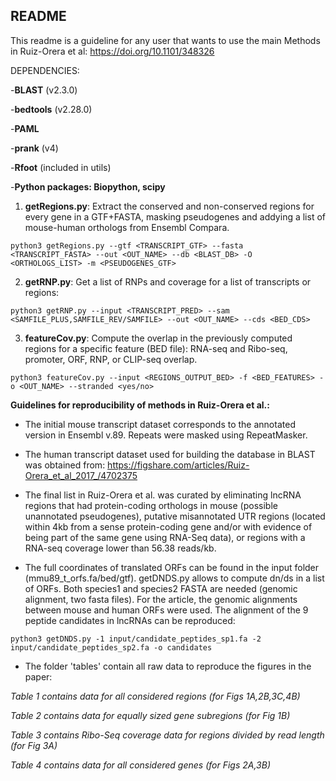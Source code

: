 ## README

This readme is a guideline for any user that wants to use the main Methods in Ruiz-Orera et al: https://doi.org/10.1101/348326  


DEPENDENCIES: 

-**BLAST** (v2.3.0)

-**bedtools** (v2.28.0)

-**PAML**

-**prank** (v4)

-**Rfoot** (included in utils)

-**Python packages: Biopython, scipy**



1) **getRegions.py**: Extract the conserved and non-conserved regions for every gene in a GTF+FASTA, masking pseudogenes and addying a list of mouse-human orthologs from Ensembl Compara.
```
python3 getRegions.py --gtf <TRANSCRIPT_GTF> --fasta <TRANSCRIPT_FASTA> --out <OUT_NAME> --db <BLAST_DB> -O <ORTHOLOGS_LIST> -m <PSEUDOGENES_GTF>
```


2) **getRNP.py**: Get a list of RNPs and coverage for a list of transcripts or regions:
```
python3 getRNP.py --input <TRANSCRIPT_PRED> --sam <SAMFILE_PLUS,SAMFILE_REV/SAMFILE> --out <OUT_NAME> --cds <BED_CDS>
```


3) **featureCov.py**: Compute the overlap in the previously computed regions for a specific feature (BED file): RNA-seq and Ribo-seq, promoter, ORF, RNP, or CLIP-seq overlap.
```
python3 featureCov.py --input <REGIONS_OUTPUT_BED> -f <BED_FEATURES> -o <OUT_NAME> --stranded <yes/no>
```

**Guidelines for reproducibility of methods in Ruiz-Orera et al.:**

- The initial mouse transcript dataset corresponds to the annotated version in Ensembl v.89. Repeats were masked using RepeatMasker.

- The human transcript dataset used for building the database in BLAST was obtained from: https://figshare.com/articles/Ruiz-Orera_et_al_2017_/4702375

- The final list in Ruiz-Orera et al. was curated by eliminating lncRNA regions that had protein-coding orthologs in mouse (possible unannotated pseudogenes), putative misannotated UTR regions (located within 4kb from a sense protein-coding gene and/or with evidence of being part of the same gene using RNA-Seq data), or regions with a RNA-seq coverage lower than 56.38 reads/kb.

- The full coordinates of translated ORFs can be found in the input folder (mmu89_t_orfs.fa/bed/gtf). getDNDS.py allows to compute dn/ds in a list of ORFs. Both species1 and species2 FASTA are needed (genomic alignment, two fasta files). For the article, the genomic alignments between mouse and human ORFs were used. The alignment of the 9 peptide candidates in lncRNAs can be reproduced:
```
python3 getDNDS.py -1 input/candidate_peptides_sp1.fa -2 input/candidate_peptides_sp2.fa -o candidates
```

- The folder 'tables' contain all raw data to reproduce the figures in the paper:

*Table 1 contains data for all considered regions (for Figs 1A,2B,3C,4B)*

*Table 2 contains data for equally sized gene subregions (for Fig 1B)*

*Table 3 contains Ribo-Seq coverage data for regions divided by read length (for Fig 3A)*

*Table 4 contains data for all considered genes (for Figs 2A,3B)*
